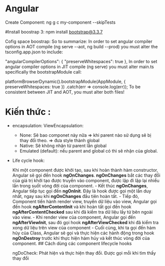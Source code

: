 # Angular
Create Component: ng g c my-component  --skipTests

#Install boostrap 3: npm install bootstrap@3.3.7


Cofig space boostrap: 
So to summarize:
In order to set angular compiler options in AOT compile (ng serve --aot, ng build --prod) you must alter the tsconfig.app.json to include:

"angularCompilerOptions": {
  "preserveWhitespaces": true
},
In order to set angular compiler options in JIT compile (ng serve) you must alter main.ts specifically the bootstrapModule call:

platformBrowserDynamic().bootstrapModule(AppModule, {
  preserveWhitespaces: true
})
.catch(err => console.log(err));
To be consistent between JIT and AOT, you must alter both files!

# Kiến thức : 
  + encapsulation: ViewEncapsulation: 
    - None: Sẽ bao componet này nữa => khi parent nào sử dụng sẽ bị thay đổi theo. => đưa style thành global
    - Native: Sẽ không nhận từ parent lẫn global
    - Emulated (default): nếu parent and global có thì sẽ nhận của global.

+ Life cycle hook: 

  Khi một component được khởi tạo, sau khi hoàn thành hàm constructor, Angular sẽ gọi đến hook **ngOnChanges**. **ngOnChanges** bắt các thay đổi của giá trị khởi tạo được truyền vào component, được lặp đi lặp lại nhiều lần trong suốt vòng đời của component. - Kết thúc **ngOnChanges**, Angular tiếp tục gọi đến **ngOnInit**. Đây là hook được gọi một lần duy nhất, ngay sau khi **ngOnChanges** đầu tiên hoàn tất. - Tiếp đó, Component tiến hành render view, truyền dữ liệu vào view, Angular gọi đến hook **ngAfterContentInit** và khi hoàn tất gọi đến hook **ngAfterContentChecked** sau khi đã kiểm tra dữ liệu lấy từ bên ngoài vào view. - Khi render view của component, Angular gọi đến **ngAfterViewInit**, sau đó gọi hook **ngAfterViewChecked** khi đã kiểm tra xong dữ liệu trên view của component - Cuối cùng, khi ta gọi đến hàm hủy của Class, Angular sẽ gọi và thực hiện các hành động trong hook **ngOnDestroy** trước khi thực hiện hàm hủy và kết thúc vòng đời của component. ## Cách dùng các component lifecycle hooks

  ngDoCheck: Phát hiện và thực hiện thay đổi. Được gọi mỗi khi tìm thấy thay đổi 